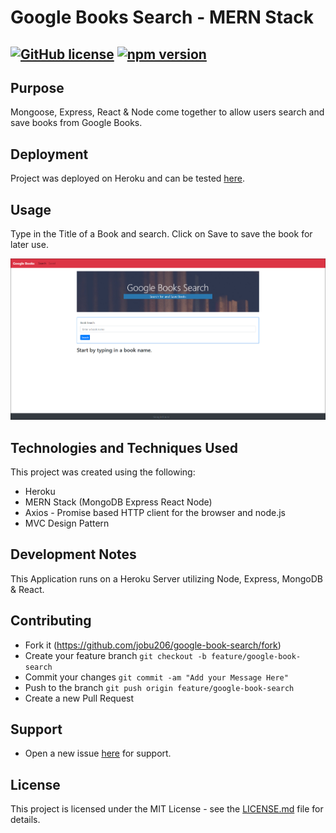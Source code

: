# Google Books Search - MERN Stack

## [![GitHub license](https://img.shields.io/badge/license-MIT-blue.svg)](https://github.com/facebook/react/blob/master/LICENSE) [![npm version](https://img.shields.io/npm/v/react.svg?style=flat)](https://www.npmjs.com/package/react)

## Purpose

Mongoose, Express, React & Node come together to allow users search and save books from Google Books.

## Deployment

Project was deployed on Heroku and can be tested [here](https://googlebooksearch206.herokuapp.com/).

## Usage

Type in the Title of a Book and search. Click on Save to save the book for later use.

![Screenshot](client/public/booksScreenshot.png)

## Technologies and Techniques Used

This project was created using the following:

- Heroku
- MERN Stack (MongoDB Express React Node)
- Axios - Promise based HTTP client for the browser and node.js
- MVC Design Pattern

## Development Notes

This Application runs on a Heroku Server utilizing Node, Express, MongoDB & React.

## Contributing

- Fork it (https://github.com/jobu206/google-book-search/fork)
- Create your feature branch `git checkout -b feature/google-book-search`
- Commit your changes `git commit -am "Add your Message Here"`
- Push to the branch `git push origin feature/google-book-search`
- Create a new Pull Request

## Support

- Open a new issue [here](https://github.com/jobu206/google-book-search/issues/new) for support.

## License

This project is licensed under the MIT License - see the [LICENSE.md](LICENSE.md) file for details.
